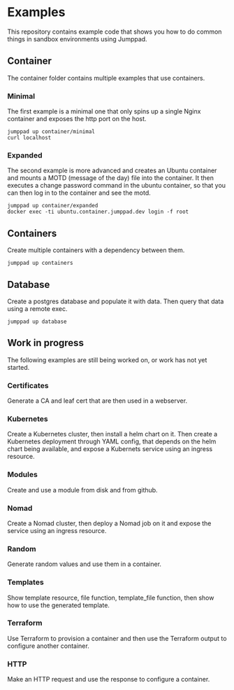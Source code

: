 # Examples

This repository contains example code that shows you how to do common things in sandbox environments using Jumppad.

## Container

The container folder contains multiple examples that use containers.

### Minimal
The first example is a minimal one that only spins up a single Nginx container and exposes the http port on the host.

```shell
jumppad up container/minimal
curl localhost
```

### Expanded
The second example is more advanced and creates an Ubuntu container and mounts a MOTD (message of the day) file into the container.
It then executes a change password command in the ubuntu container, so that you can then log in to the container and see the motd.

```shell
jumppad up container/expanded
docker exec -ti ubuntu.container.jumppad.dev login -f root
```

## Containers

Create multiple containers with a dependency between them.

```shell
jumppad up containers
```

## Database

Create a postgres database and populate it with data.
Then query that data using a remote exec.

```shell
jumppad up database
```

## Work in progress

The following examples are still being worked on, or work has not yet started.

### Certificates

Generate a CA and leaf cert that are then used in a webserver.

### Kubernetes

Create a Kubernetes cluster, then install a helm chart on it. 
Then create a Kubernetes deployment through YAML config, that depends on the helm chart being available, and expose a Kubernets service using an ingress resource.

### Modules

Create and use a module from disk and from github.

### Nomad

Create a Nomad cluster, then deploy a Nomad job on it and expose the service using an ingress resource.

### Random

Generate random values and use them in a container.

### Templates

Show template resource, file function, template_file function, then show how to use the generated template.

### Terraform

Use Terraform to provision a container and then use the Terraform output to configure another container.

### HTTP

Make an HTTP request and use the response to configure a container.